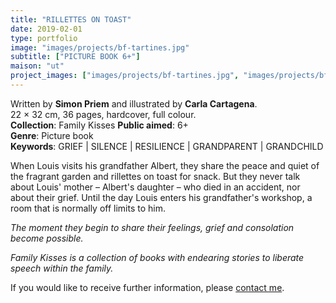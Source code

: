 ```yaml
---
title: "RILLETTES ON TOAST"
date: 2019-02-01
type: portfolio
image: "images/projects/bf-tartines.jpg"
subtitle: ["PICTURE BOOK 6+"]
maison: "ut"
project_images: ["images/projects/bf-tartines.jpg", "images/projects/bf-tartines-dp.jpg", "images/projects/bf-tartines-dp2.jpg", "images/projects/bf-tartines-dp3.jpg"]
---
```


Written by **Simon Priem** and illustrated by **Carla Cartagena**.   
22 × 32 cm, 36 pages, hardcover, full colour.  
**Collection**: Family Kisses 
**Public aimed**: 6+   
**Genre**: Picture book      
**Keywords**: GRIEF | SILENCE | RESILIENCE | GRANDPARENT | GRANDCHILD   


When Louis visits his grandfather Albert, they share the peace and quiet of the fragrant garden 
and rillettes on toast for snack. 
But they never talk about Louis' mother – Albert's daughter – who died in an accident, nor about their grief. 
Until the day Louis enters his grandfather's workshop, a room that is normally off limits to him.

*The moment they begin to share their feelings, grief and consolation become possible.*      




*Family Kisses is a collection of books with endearing stories to liberate speech within the family.*




If you would like to receive further information, please [contact me](mailto:melanie.guillaumin.edition@gmail.com).


